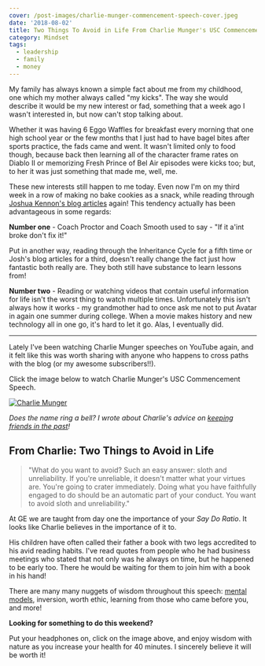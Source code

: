 ```yaml
---
cover: /post-images/charlie-munger-commencement-speech-cover.jpeg
date: '2018-08-02'
title: Two Things To Avoid in Life From Charlie Munger's USC Commencement Speech
category: Mindset
tags:
  - leadership
  - family
  - money
---
```


My family has always known a simple fact about me from my childhood, one which my mother always called "my kicks". The way she would describe it would be my new interest or fad, something that a week ago I wasn't interested in, but now can't stop talking about.

Whether it was having 6 Eggo Waffles for breakfast every morning that one high school year or the few months that I just had to have bagel bites after sports practice, the fads came and went. It wasn't limited only to food though, because back then learning all of the character frame rates on Diablo II  or memorizing Fresh Prince of Bel Air episodes were kicks too; but, to her it was just something that made me, well, me.

These new interests still happen to me today. Even now I'm on my third week in a row of making no bake cookies as a snack, while reading through [Joshua Kennon's blog articles](https://www.kalebmckelvey.com/insights-from-reading-769-joshua-kennon-blog-posts/) again! This tendency actually has been advantageous in some regards: 

**Number one** - Coach Proctor and Coach Smooth used to say - "If it a'int broke don't fix it!"

Put in another way, reading through the Inheritance Cycle for a fifth time or Josh's blog articles for a third, doesn't really change the fact just how fantastic both really are. They both still have substance to learn lessons from!

**Number two** - Reading or watching videos that contain useful information for life isn't the worst thing to watch multiple times. Unfortunately this isn't always how it works - my grandmother had to once ask me not to put Avatar in again one summer during college. When a movie makes history and new technology all in one go, it's hard to let it go. Alas, I eventually did.

---

Lately I've been watching Charlie Munger speeches on YouTube again, and it felt like this was worth sharing with anyone who happens to cross paths with the blog (or my awesome subscribers!!).

Click the image below to watch Charlie Munger's USC Commencement Speech.

[![Charlie Munger](https://img.youtube.com/vi/5U0TE4oqj24/0.jpg)](https://www.youtube.com/watch?v=5U0TE4oqj24 "Charlie Munger")

_Does the name ring a bell? I wrote about Charlie's advice on [keeping friends in the past](https://www.kalebmckelvey.com/would-you-fill-up-your-friends-gas-tank/)!_


## From Charlie: Two Things to Avoid in Life 

> "What do you want to avoid? Such an easy answer: sloth and unreliability. If you're unreliable, it doesn't matter what your virtues are. You're going to crater immediately. Doing what you have faithfully engaged to do should be an automatic part of your conduct. You want to avoid sloth and unreliability."

At GE we are taught from day one the importance of your _Say Do Ratio_.  It looks like Charlie believes in the importance of it to.

His children have often called their father a book with two legs accredited to his avid reading habits. I've read quotes from people who he had business meetings who stated that not only was he always on time, but he happened to be early too. There he would be waiting for them to join him with a book in his hand!

There are many many nuggets of wisdom throughout this speech: [mental models](https://mentalmodeldictionary.com), inversion, worth ethic, learning from those who came before you, and more!

__Looking for something to do this weekend?__

Put your headphones on, click on the image above, and enjoy wisdom with nature as you increase your health for 40 minutes. I sincerely believe it will be worth it!





